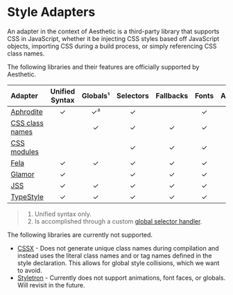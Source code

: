 # Style Adapters

An adapter in the context of Aesthetic is a third-party library that supports CSS in JavaScript,
whether it be injecting CSS styles based off JavaScript objects, importing CSS during a build
process, or simply referencing CSS class names.

The following libraries and their features are officially supported by Aesthetic.

| Adapter                                         | Unified Syntax | Globals¹ | Selectors | Fallbacks | Fonts | Animations | Media Queries | Supports | Specificity |
| :---------------------------------------------- | :------------: | :------: | :-------: | :-------: | :---: | :--------: | :-----------: | :------: | :---------: |
| [Aphrodite](./aphrodite.md)                     |       ✓        |    ✓²    |     ✓     |           |   ✓   |     ✓      |       ✓       |          |      ✓      |
| [CSS class names](../style.md#external-classes) |                |    ✓     |     ✓     |     ✓     |   ✓   |     ✓      |       ✓       |    ✓     |      ✓      |
| [CSS modules](./css-modules.md)                 |                |          |     ✓     |     ✓     |   ✓   |     ✓      |       ✓       |    ✓     |      ✓      |
| [Fela](./fela.md)                               |       ✓        |    ✓     |     ✓     |     ✓     |   ✓   |     ✓      |       ✓       |    ✓     |      ✓      |
| [Glamor](./glamor.md)                           |       ✓        |          |     ✓     |     ✓     |   ✓   |     ✓      |       ✓       |    ✓     |      ✓      |
| [JSS](./jss.md)                                 |       ✓        |    ✓     |     ✓     |     ✓     |   ✓   |     ✓      |       ✓       |    ✓     |             |
| [TypeStyle](./typestyle.md)                     |       ✓        |    ✓     |     ✓     |     ✓     |   ✓   |     ✓      |       ✓       |    ✓     |      ✓      |

> 1.  Unified syntax only.
> 2.  Is accomplished through a custom
>     [global selector handler](https://github.com/Khan/aphrodite#creating-extensions).

The following libraries are currently not supported.

- [CSSX](https://github.com/krasimir/cssx) - Does not generate unique class names during compilation
  and instead uses the literal class names and or tag names defined in the style declaration. This
  allows for global style collisions, which we want to avoid.
- [Styletron](https://github.com/rtsao/styletron) - Currently does not support animations, font
  faces, or globals. Will revisit in the future.
